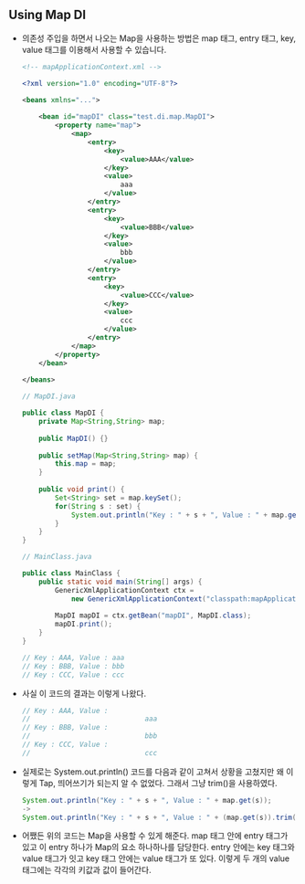## Using Map DI

- 의존성 주입을 하면서 나오는 Map을 사용하는 방법은 map 태그, entry 태그, key, value 태그를 이용해서
  사용할 수 있습니다.

  ```xml
  <!-- mapApplicationContext.xml -->
  
  <?xml version="1.0" encoding="UTF-8"?>
  
  <beans xmlns="...">	
      	
      <bean id="mapDI" class="test.di.map.MapDI">
          <property name="map">
              <map>
                  <entry>
                      <key>
                          <value>AAA</value>
                      </key>
                      <value>
                          aaa
                      </value>
                  </entry>
                  <entry>
                      <key>
                          <value>BBB</value>
                      </key>
                      <value>
                          bbb
                      </value>
                  </entry>
                  <entry>
                      <key>
                          <value>CCC</value>
                      </key>
                      <value>
                          ccc
                      </value>
                  </entry>
              </map>
          </property>
      </bean>
      
  </beans>
  ```

  ```java
  // MapDI.java
  
  public class MapDI {
      private Map<String,String> map;
      
      public MapDI() {}
      
      public setMap(Map<String,String> map) {
          this.map = map;
      }
      
      public void print() {
          Set<String> set = map.keySet();
          for(String s : set) {
              System.out.println("Key : " + s + ", Value : " + map.get(s));
          }
      }
  }
  ```

  ```java
  // MainClass.java
  
  public class MainClass {
      public static void main(String[] args) {
          GenericXmlApplicationContext ctx =
              new GenericXmlApplicationContext("classpath:mapApplicationContext.xml");
          
          MapDI mapDI = ctx.getBean("mapDI", MapDI.class);
          mapDI.print();
      }
  }
  
  // Key : AAA, Value : aaa
  // Key : BBB, Value : bbb
  // Key : CCC, Value : ccc
  ```

- 사실 이 코드의 결과는 이렇게 나왔다.

  ```java
  // Key : AAA, Value :
  //							aaa
  // Key : BBB, Value :
  //							bbb
  // Key : CCC, Value :
  //							ccc
  ```

- 실제로는 System.out.println() 코드를 다음과 같이 고쳐서 상황을 고쳤지만
  왜 이렇게 Tap, 띄어쓰기가 되는지 알 수 없었다.
  그래서 그냥 trim()을 사용하였다.

  ```java
  System.out.println("Key : " + s + ", Value : " + map.get(s));
  ->
  System.out.println("Key : " + s + ", Value : " + (map.get(s)).trim());
  ```

- 어쨌든 위의 코드는 Map을 사용할 수 있게 해준다.
  map 태그 안에 entry 태그가 있고 이 entry 하나가 Map의 요소 하나하나를 담당한다.
  entry 안에는 key 태그와 value 태그가 잇고 key 태그 안에는 value 태그가 또 있다.
  이렇게 두 개의 value 태그에는 각각의 키값과 값이 들어간다.
